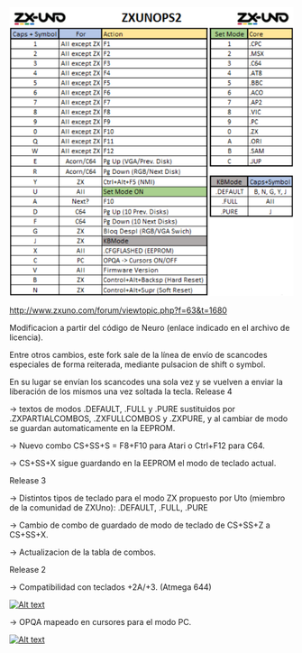 ![alt text](zxunops2_v30.png "Combos")

http://www.zxuno.com/forum/viewtopic.php?f=63&t=1680

Modificacion a partir del código de Neuro (enlace indicado en el archivo de licencia).

Entre otros cambios, este fork sale de la línea de envío de scancodes especiales de forma reiterada, mediante pulsacion de shift o symbol. 

En su lugar se envían los scancodes una sola vez y se vuelven a enviar la liberación de los mismos una vez soltada la tecla.
Release 4

-> textos de modos .DEFAULT, .FULL y .PURE sustituidos por .ZXPARTIALCOMBOS, .ZXFULLCOMBOS y .ZXPURE, y al cambiar de modo se guardan automaticamente en la EEPROM.

-> Nuevo combo CS+SS+S = F8+F10 para Atari o Ctrl+F12 para C64.

-> CS+SS+X sigue guardando en la EEPROM el modo de teclado actual.

Release 3

-> Distintos tipos de teclado para el modo ZX propuesto por Uto (miembro de la comunidad de ZXUno): .DEFAULT, .FULL, .PURE

-> Cambio de combo de guardado de modo de teclado de CS+SS+Z a CS+SS+X.

-> Actualizacion de la tabla de combos.

Release 2

-> Compatibilidad con teclados +2A/+3. (Atmega 644)

[![Alt text](https://img.youtube.com/vi/WUbUbnqNGHQ/0.jpg)](https://www.youtube.com/watch?v=WUbUbnqNGHQ)

-> OPQA mapeado en cursores para el modo PC.

[![Alt text](https://img.youtube.com/vi/GBOXth72a-g/0.jpg)](https://www.youtube.com/watch?v=GBOXth72a-g)

